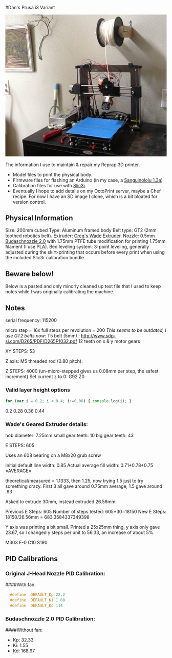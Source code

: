#Dan's Prusa i3 Variant

![My printer](images/i3.jpg)

The information I use to maintain & repair my Reprap 3D printer.

 - Model files to print the physical body.
 - Firmware files for flashing an Arduino (in my case, a [Sanguinololu 1.3a](https://github.com/mosfet/Sanguinololu/tree/master/rev1.3a))
 - Calibration files for use with [Slic3r](http://slic3r.org/).
 - Eventually I hope to add details on my OctoPrint server, maybe a Chef recipe. For now I have an SD image I clone, which is a bit bloated for version control.

## Physical Information

Size: 200mm cubed
Type: Aluminum framed body
Belt type: GT2 (2mm toothed robotics belt).
Extruder:  [Greg's Wade Extruder](http://www.thingiverse.com/thing:65939).
Nozzle: 0.5mm [Budaschnozzle 2.0](https://www.lulzbot.com/support/budaschnozzle-20) with 1.75mm PTFE tube modification for printing 1.75mm filament (I use PLA).
Bed leveling system: 3-point leveling, generally adjusted during the skirt-printing that occurs before every print when using the included Slic3r calibration bundle.

## Beware below!

Below is a pasted and only minorly cleaned up text file that I used to keep notes while I was originally calibrating the machine.

## Notes

serial frequency: 115200

micro step = 16x
full steps per revolution = 200
*This seems to be outdated, I use GT2 belts now:*
T5 belt (5mm) : http://www.sdp-si.com/D265/PDF/D265P1032.pdf
12 teeth on x & y motor gears

XY STEPS: 53

Z axis: M5 threaded rod (0.80 pitch).

Z STEPS: 4000
(un-micro-stepped gives us 0.08mm per step, the safest increment)
Set current z to 0: G92 Z0

### Valid layer height options
```javascript
for (var i = 0.2; i < 0.4; i+=0.08) { console.log(i); }
```
0.2
0.28
0.36
0.44

### Wade's Geared Extruder details:

hob diameter: 7.25mm
small gear teeth: 10
big gear teeth: 43

E STEPS: 605

Uses an 608 bearing on a M8x20 grub screw

Initial default line width: 0.85
Actual average fill width:  0.71+0.78+0.75 =AVERAGE=

theoretical/measured = 1.1333, then 1.25, now trying 1.5 just to try something crazy.  First 3 all gave around 0.75mm average, 1.5 gave around .93

Asked to extrude 30mm, instead extruded 26.56mm

Previous E Steps: 605
Number of steps tested: 605*30=18150
New E Steps: 18150/26.56mm = 683.3584337349398


Y axis was printing a bit small.  Printed a 25x25mm thing, y axis only gave 23.67, so I changed y steps per unit to 56.33, an increase of about 5%.

M303 E-0 C10 S190

## PID Calibrations

### Original J-Head Nozzle PID Calibration:
####With fan:
```C
  #define  DEFAULT_Kp 22.2
  #define  DEFAULT_Ki 1.08
  #define  DEFAULT_Kd 114
```

### Budaschnozzle 2.0 PID Calibration:
####Without fan:
 - Kp: 32.33
 - Ki: 1.55
 - Kd: 168.97
 
